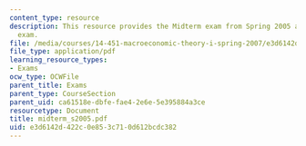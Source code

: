 ```yaml
---
content_type: resource
description: This resource provides the Midterm exam from Spring 2005 as a practice
  exam.
file: /media/courses/14-451-macroeconomic-theory-i-spring-2007/e3d6142d422c0e853c710d612bcdc382_midterm_s2005.pdf
file_type: application/pdf
learning_resource_types:
- Exams
ocw_type: OCWFile
parent_title: Exams
parent_type: CourseSection
parent_uid: ca61518e-dbfe-fae4-2e6e-5e395884a3ce
resourcetype: Document
title: midterm_s2005.pdf
uid: e3d6142d-422c-0e85-3c71-0d612bcdc382
---
```

